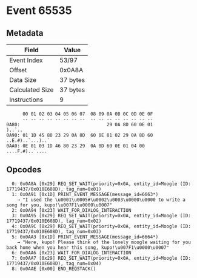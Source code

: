 # Event 65535

## Metadata

| Field           | Value    |
|-----------------|----------|
| Event Index     | 53/97    |
| Offset          | 0x0A8A   |
| Data Size       | 37 bytes |
| Calculated Size | 37 bytes |
| Instructions    | 9        |

```
      00 01 02 03 04 05 06 07  08 09 0A 0B 0C 0D 0E 0F
      -- -- -- -- -- -- -- --  -- -- -- -- -- -- -- --
0A80:                                29 0A 8D 60 0E 01            )..`..
0A90: 01 1D 45 80 23 29 0A 8D  60 0E 01 02 29 0A 8D 60  ..E.#)..`...)..`
0AA0: 0E 01 03 1D 46 80 23 29  0A 8D 60 0E 01 04 00     ....F.#)..`.... 
```

## Opcodes

```
  0: 0x0A8A [0x29] REQ_SET_WAIT(priority=0x0A, entity_id=Moogle (ID: 17719437/0x010E608D), tag_num=0x01)
  1: 0x0A91 [0x1D] PRINT_EVENT_MESSAGE(message_id=6663*)
    → "I used the \u0001\u0005#\u0002\u0003\u0000\u0000 to write a song for you, kupo!\u007F1\u0000\u0007"
  2: 0x0A94 [0x23] WAIT_FOR_DIALOG_INTERACTION
  3: 0x0A95 [0x29] REQ_SET_WAIT(priority=0x0A, entity_id=Moogle (ID: 17719437/0x010E608D), tag_num=0x02)
  4: 0x0A9C [0x29] REQ_SET_WAIT(priority=0x0A, entity_id=Moogle (ID: 17719437/0x010E608D), tag_num=0x03)
  5: 0x0AA3 [0x1D] PRINT_EVENT_MESSAGE(message_id=6664*)
    → "Here, kupo! Please think of the lonely moogle waiting for you back home when you hear this song, kupo!\u007F1\u0000\u0007"
  6: 0x0AA6 [0x23] WAIT_FOR_DIALOG_INTERACTION
  7: 0x0AA7 [0x29] REQ_SET_WAIT(priority=0x0A, entity_id=Moogle (ID: 17719437/0x010E608D), tag_num=0x04)
  8: 0x0AAE [0x00] END_REQSTACK()
```
